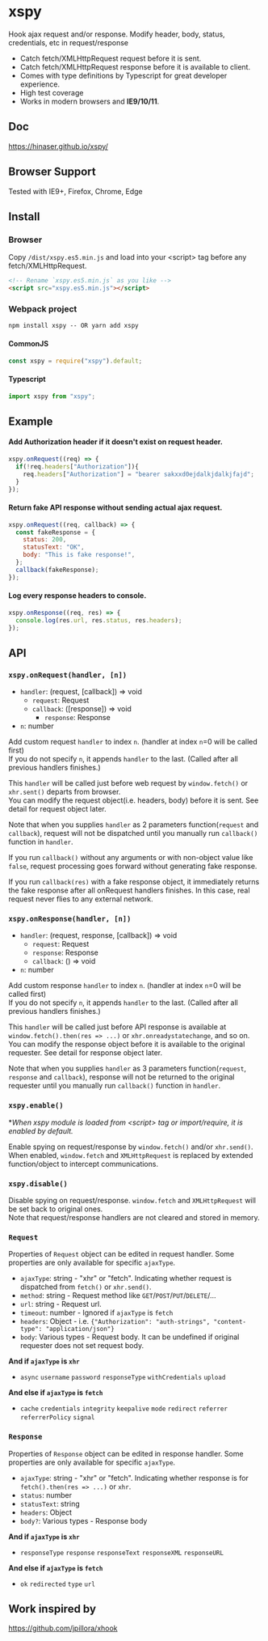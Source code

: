 # xspy
Hook ajax request and/or response. Modify header, body, status, credentials, etc in request/response

- Catch fetch/XMLHttpRequest request before it is sent.
- Catch fetch/XMLHttpRequest response before it is available to client.
- Comes with type definitions by Typescript for great developer experience.
- High test coverage
- Works in modern browsers and **IE9/10/11**.

## Doc
https://hinaser.github.io/xspy/

## Browser Support
Tested with IE9+, Firefox, Chrome, Edge

## Install
### Browser
Copy `/dist/xspy.es5.min.js` and load into your \<script\> tag before any fetch/XMLHttpRequest.

```html
<!-- Rename `xspy.es5.min.js` as you like -->
<script src="xspy.es5.min.js"></script>
```

### Webpack project

```
npm install xspy -- OR yarn add xspy
```
#### CommonJS
```js
const xspy = require("xspy").default;
```
#### Typescript
```typescript
import xspy from "xspy";
```

## Example

#### Add Authorization header if it doesn't exist on request header.

```js
xspy.onRequest((req) => {
  if(!req.headers["Authorization"]){
    req.headers["Authorization"] = "bearer sakxxd0ejdalkjdalkjfajd";
  }
});
```

#### Return fake API response without sending actual ajax request.
```js
xspy.onRequest((req, callback) => {
  const fakeResponse = {
    status: 200,
    statusText: "OK",
    body: "This is fake response!",
  };
  callback(fakeResponse);
});
```

#### Log every response headers to console.
```js
xspy.onResponse((req, res) => {
  console.log(res.url, res.status, res.headers);
});
```

## API

### `xspy.onRequest(handler, [n])`
- `handler`: (request, [callback]) => void
  - `request`: Request
  - `callback`: ([response]) => void
    - `response`: Response
- `n`: number

Add custom request `handler` to index `n`. (handler at index `n`=0 will be called first)  
If you do not specify `n`, it appends `handler` to the last. (Called after all previous handlers finishes.)

This `handler` will be called just before web request by `window.fetch()` or `xhr.sent()` departs from browser.  
You can modify the request object(i.e. headers, body) before it is sent. See detail for request object later.

Note that when you supplies `handler` as 2 parameters function(`request` and `callback`),
request will not be dispatched until you manually run `callback()` function in `handler`.

If you run `callback()` without any arguments or with non-object value like `false`, 
request processing goes forward without generating fake response.

If you run `callback(res)` with a fake response object, it immediately returns the fake response after all onRequest handlers
finishes. In this case, real request never flies to any external network.

### `xspy.onResponse(handler, [n])`
- `handler`: (request, response, [callback]) => void
  - `request`: Request
  - `response`: Response
  - `callback`: () => void
- `n`: number

Add custom response `handler` to index `n`. (handler at index `n`=0 will be called first)  
If you do not specify `n`, it appends `handler` to the last. (Called after all previous handlers finishes.)

This `handler` will be called just before API response is available at
`window.fetch().then(res => ...)` or `xhr.onreadystatechange`, and so on.  
You can modify the response object before it is available to the original requester. See detail for response object later.

Note that when you supplies `handler` as 3 parameters function(`request`, `response` and `callback`),
response will not be returned to the original requester until you manually run `callback()` function in `handler`.

### `xspy.enable()`

**When xspy module is loaded from \<script\> tag or import/require, it is enabled by default.*

Enable spying on request/response by `window.fetch()` and/or `xhr.send()`.
When enabled, `window.fetch` and `XMLHttpRequest` is replaced by extended function/object to intercept communications.

### `xspy.disable()`

Disable spying on request/response. `window.fetch` and `XMLHttpRequest` will be set back to original ones.  
Note that request/response handlers are not cleared and stored in memory.

### `Request`

Properties of `Request` object can be edited in request handler.
Some properties are only available for specific `ajaxType`.

- `ajaxType`: string - "xhr" or "fetch". Indicating whether request is dispatched from `fetch()` or `xhr.send()`.
- `method`: string - Request method like `GET`/`POST`/`PUT`/`DELETE`/...
- `url`: string - Request url.
- `timeout`: number - Ignored if `ajaxType` is `fetch`
- `headers`: Object - i.e. `{"Authorization": "auth-strings", "content-type": "application/json"}`
- `body`: Various types - Request body. It can be undefined if original requester does not set request body.

**And if `ajaxType` is `xhr`**
- `async` `username` `password` `responseType` `withCredentials` `upload`

**And else if `ajaxType` is `fetch`**
- `cache` `credentials` `integrity` `keepalive` `mode` `redirect` `referrer` `referrerPolicy` `signal`

### `Response`

Properties of `Response` object can be edited in response handler.
Some properties are only available for specific `ajaxType`.

- `ajaxType`: string - "xhr" or "fetch". Indicating whether response is for `fetch().then(res => ...)` or `xhr`.
- `status`: number
- `statusText`: string
- `headers`: Object
- `body?`: Various types - Response body

**And if `ajaxType` is `xhr`**
- `responseType` `response` `responseText` `responseXML` `responseURL`
 
**And else if `ajaxType` is `fetch`**
- `ok` `redirected` `type` `url`
 
## Work inspired by

https://github.com/jpillora/xhook
